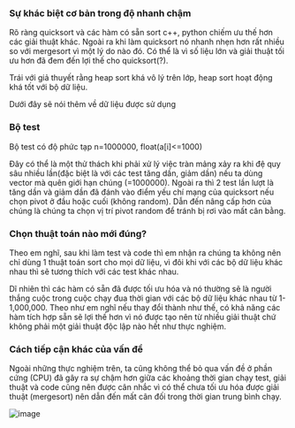 ### Sự khác biệt cơ bản trong độ nhanh chậm

Rõ ràng quicksort và các hàm có sẵn sort c++, python chiếm ưu thế hơn các giải thuật khác. Ngoài ra khi làm quicksort nó nhanh nhẹn hơn rất nhiều so với mergesort vì một lý do nào đó. Có thể
là vì số liệu lớn và giải thuật tối ưu hơn đã đem đến lợi thế cho quicksort(?).

Trái với giả thuyết rằng heap sort khá vô lý trên lớp, heap sort hoạt động khá tốt với bộ dữ liệu.

Dưới đây sẽ nói thêm về dữ liệu được sử dụng
### Bộ test

Bộ test có độ phức tạp n=1000000, float(a[i]<=1000)

Đây có thể là một thử thách khi phải xử lý việc tràn mảng xảy ra khi đệ quy sâu nhiều lần(đặc biệt là với các test tăng dần, giảm dần) nếu ta dùng vector mà quên giới hạn chúng (=1000000). Ngoài ra thì 2 test lần lượt là tăng dần và giảm dần
đã đánh vào điểm yếu chí mạng của quicksort nếu chọn pivot ở đầu hoặc cuối (không random). Dẫn đến nâng cấp hơn của chúng là chúng ta chọn vị trí pivot random để tránh bị 
rơi vào mất cân bằng. 


### Chọn thuật toán nào mới đúng?

Theo em nghĩ, sau khi làm test và code thì em nhận ra chúng ta không nên chỉ dùng 1 thuật toán sort cho mọi dữ liệu, vì đôi khi với các bộ dữ liệu khác nhau thì sẽ
tương thích với các test khác nhau.


Dĩ nhiên thì các hàm có sẵn đã được tối ưu hóa và nó thường sẽ là người thắng cuộc trong cuộc chạy đua thời gian với
các bộ dữ liệu khác nhau từ 1-1,000,000. Theo như em nghĩ nếu thay đổi thành như thế, có khả năng các hàm tích hợp sẵn sẽ lợi thế hơn vì nó được tạo nên từ nhiều giải thuật chứ không phải một giải thuật độc lập nào hết như thực nghiệm.

### Cách tiếp cận khác của vấn đề

Ngoài những thực nghiệm trên, ta cũng không thể bỏ qua vấn đề ở phần cứng (CPU) đã gây ra sự chậm hơn giữa các khoảng thời gian chạy test, giải thuật và code cũng nên được cân nhắc vì có thể chưa tối ưu hóa được giải thuật (mergesort) nên dẫn đến mất cân đối trong thời gian trung bình chạy. 

![image](https://github.com/AhnMaph/reportIT03_sort/assets/157342518/450b27bb-647e-4820-a0d7-0f281b6dffff)

